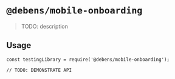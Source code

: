 # `@debens/mobile-onboarding`

> TODO: description

## Usage

```
const testingLibrary = require('@debens/mobile-onboarding');

// TODO: DEMONSTRATE API
```
